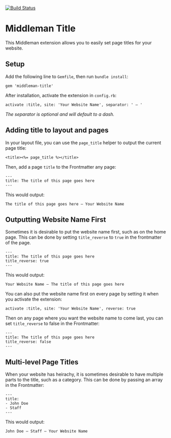 [![Build Status](https://travis-ci.org/jcypret/middleman-title.svg?branch=master)](https://travis-ci.org/jcypret/middleman-title)

# Middleman Title

This Middleman extension allows you to easily set page titles for your website.

## Setup
Add the following line to `Gemfile`, then run `bundle install`:

    gem 'middleman-title'

After installation, activate the extension in `config.rb`:

    activate :title, site: 'Your Website Name', separator: ' — '

*The separator is optional and will default to a dash.*


## Adding title to layout and pages

In your layout file, you can use the `page_title` helper to output the current page title:

    <title><%= page_title %></title>

Then, add a page `title` to the Frontmatter any page:

    ---
    title: The title of this page goes here
    ---

This would output:

    The title of this page goes here — Your Website Name


## Outputting Website Name First

Sometimes it is desirable to put the website name first, such as on the home page. This can be done by setting `title_reverse` to `true` in the frontmatter of the page.

    ---
    title: The title of this page goes here
    title_reverse: true
    ---

This would output:

    Your Website Name — The title of this page goes here

You can also put the website name first on every page by setting it when you activate the extension:

    activate :title, site: 'Your Website Name', reverse: true

Then on any page where you want the website name to come last, you can set `title_reverse` to false in the Frontmatter:

    ---
    title: The title of this page goes here
    title_reverse: false
    ---


## Multi-level Page Titles

When your website has heirachy, it is sometimes desirable to have multiple parts to the title, such as a category. This can be done by passing an array in the Frontmatter:

    ---
    title:
    - John Doe
    - Staff
    ---

This would output:

    John Doe — Staff — Your Website Name